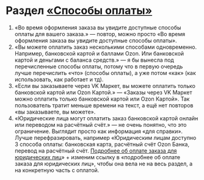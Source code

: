 # Раздел [«Способы оплаты»](https://docs.ozon.ru/common/oplata/payment-ways/?country=RU)
1. «Во время оформления заказа вы увидите доступные способы оплаты для вашего заказа.» — повтор, можно просто «Во время оформления заказа вы увидите доступные способы оплаты».
2. «Вы можете оплатить заказ несколькими способами одновременно. Например, банковской картой и баллами Ozon. Или банковской картой и деньгами с баланса средств.» — я бы вынесла под перечисленные способы оплаты, потому что в первую очередь лучше перечислить «что» (способы оплаты), а уже потом «как» (как использовать, как работает и тд).
3. «Если вы заказываете через VK Маркет, вы можете оплатить только банковской картой или Ozon Картой.» — «Заказы через VK Маркет можно оплатить только банковской картой или Ozon Картой». Так пользователь тратит меньше времени на текст, а ещё нет повторов «вы заказываете, вы можете».
4. «Юридические лица могут оплатить заказ банковской картой онлайн или переводом на расчётный счёт.» — не очень понятно, что это ограничение. Выглядит просто как информация «для справки». Лучше перефразировать, например «Юридическим лицам доступно 3 способа оплаты: банковская карта, расчётный счёт Ozon Банка, перевод на расчётный счёт. [Подробнее об оплате заказа для юридических лиц](https://docs.ozon.ru/common/yuridicheskim-litsam/pokupat-na-ozon/?country=RU#оплатить-заказ)» + изменим ссылку в «подробнее об оплате заказа для юридических лиц», чтобы она вела не на весь раздел, а на конкретную часть с оплатой.
